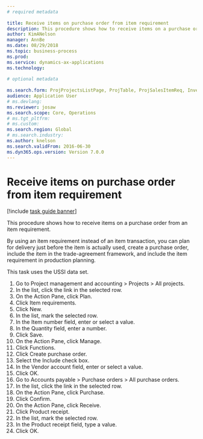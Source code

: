 ```yaml
--- 
# required metadata 
 
title: Receive items on purchase order from item requirement
description: This procedure shows how to receive items on a purchase order from an item requirement. 
author: KimANelson
manager: AnnBe 
ms.date: 08/29/2018
ms.topic: business-process 
ms.prod:  
ms.service: dynamics-ax-applications 
ms.technology:  
 
# optional metadata 
 
ms.search.form: ProjProjectsListPage, ProjTable, ProjSalesItemReq, InventItemIdLookupSimple, PurchCreateFromSalesOrder, VendAccountItemLookup, PurchTable, PurchEditLines   
audience: Application User 
# ms.devlang:  
ms.reviewer: josaw
ms.search.scope: Core, Operations 
# ms.tgt_pltfrm:  
# ms.custom:  
ms.search.region: Global
# ms.search.industry: 
ms.author: knelson
ms.search.validFrom: 2016-06-30 
ms.dyn365.ops.version: Version 7.0.0 
---
```

# Receive items on purchase order from item requirement

[!include [task guide banner](../../includes/task-guide-banner.md)]

This procedure shows how to receive items on a purchase order from an item requirement.

By using an item requirement instead of an item transaction, you can plan for delivery just before the item is actually used, create a purchase order, include the item in the trade-agreement framework, and include the item requirement in production planning. 

This task uses the USSI data set.

1. Go to Project management and accounting > Projects > All projects.
2. In the list, click the link in the selected row.
3. On the Action Pane, click Plan.
4. Click Item requirements.
5. Click New.
6. In the list, mark the selected row.
7. In the Item number field, enter or select a value.
8. In the Quantity field, enter a number.
9. Click Save.
10. On the Action Pane, click Manage.
11. Click Functions.
12. Click Create purchase order.
13. Select the Include check box.
14. In the Vendor account field, enter or select a value.
15. Click OK.
16. Go to Accounts payable > Purchase orders > All purchase orders.
17. In the list, click the link in the selected row.
18. On the Action Pane, click Purchase.
19. Click Confirm.
20. On the Action Pane, click Receive.
21. Click Product receipt.
22. In the list, mark the selected row.
23. In the Product receipt field, type a value.
24. Click OK.

